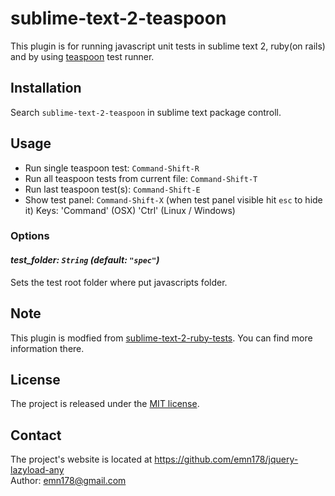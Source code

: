# sublime-text-2-teaspoon
This plugin is for running javascript unit tests in sublime text 2, ruby(on rails) and by using [teaspoon](https://github.com/modeset/teaspoon) test runner.

## Installation
Search `sublime-text-2-teaspoon` in sublime text package controll.

## Usage
 - Run single teaspoon test: `Command-Shift-R`
 - Run all teaspoon tests from current file: `Command-Shift-T`
 - Run last teaspoon test(s): `Command-Shift-E`
 - Show test panel: `Command-Shift-X` (when test panel visible hit `esc` to hide it)
Keys:
 'Command' (OSX)
 'Ctrl' (Linux / Windows)

### Options
#### *test_folder: `String` (default: `"spec"`)*

Sets the test root folder where put javascripts folder.

## Note
This plugin is modfied from [sublime-text-2-ruby-tests](https://github.com/maltize/sublime-text-2-ruby-tests). You can find more information there.

## License
The project is released under the [MIT license](http://www.opensource.org/licenses/MIT).

## Contact
The project's website is located at https://github.com/emn178/jquery-lazyload-any  
Author: emn178@gmail.com
